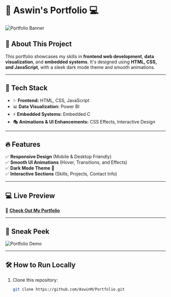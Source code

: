 # 🚀 Aswin's Portfolio 💻  

![Portfolio Banner](https://capsule-render.vercel.app/api?type=waving&color=gradient&height=150&section=header&text=Welcome%20to%20My%20Portfolio!&fontSize=32)

## 🌟 About This Project  
This portfolio showcases my skills in **frontend web development**, **data visualization**, and **embedded systems**. It's designed using **HTML, CSS, and JavaScript**, with a sleek dark mode theme and smooth animations.

---

## 🎨 Tech Stack  
- ✨ **Frontend:** HTML, CSS, JavaScript  
- 📊 **Data Visualization:** Power BI  
- ⚡ **Embedded Systems:** Embedded C  
- 🎭 **Animations & UI Enhancements:** CSS Effects, Interactive Design  

---

## 🔥 Features  
✅ **Responsive Design** (Mobile & Desktop Friendly)  
✅ **Smooth UI Animations** (Hover, Transitions, and Effects)  
✅ **Dark Mode Theme** 🌙  
✅ **Interactive Sections** (Skills, Projects, Contact Info)  

---

## 💻 Live Preview  
🔗 **[Check Out My Portfolio](#)**

---

## 📸 Sneak Peek  
![Portfolio Demo](https://github-readme-stats.vercel.app/api/pin/?username=AswinM&repo=Portfolio&theme=dark)  

---

## 🛠 How to Run Locally  
1. Clone this repository:  
   ```sh
   git clone https://github.com/AswinM/Portfolio.git
